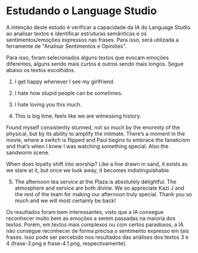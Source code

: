 # Estudando o Language Studio

A intenção deste estudo é verificar a capacidade da IA do Language Studio ao analisar textos e identificar estruturas semânticas e os sentimentos/emoções expressos nas frases. Para isso, será utilizada a ferramente de "Analisar Sentimentos e Opiniões".

Para isso, foram selecionados alguns textos que evocam emoções diferentes, alguns sendo mais curtos e outros sendo mais longos. Segue abaixo os textos escolhidos. 

1) I get happy whenever I see my girlfriend.


2) I hate how stupid people can be sometimes.


3) I hate loving you this much.


4) This is big time, feels like we are witnessing history.

Found myself consistently stunned, not so much by the enormity of the physical, but by its ability to amplify the intimate. There’s a moment in the movie, where a switch is flipped and Paul begins to embrace the fanaticism and that’s when I knew I was watching something special. Also the sandworm scene.

When does loyalty shift into worship? Like a line drawn in sand, it exists as we stare at it, but once we look away, it becomes indistinguishable. 


5) The afternoon tea service at the Plaza is absolutely delightful. The atmosphere and service are both divine. We so appreciate Kazi J and the rest of the team for making our afternoon truly special. Thank you so much and we will most certainly be back!


Os resultados foram bem interessantes, visto que a IA consegue reconhecer muito bem as emoções a serem passadas na maioria dos textos. Porém, em textos mais complexos ou com certos paradoxos, a IA não consegue reconhecer de forma precisa o sentimento expresso em tais frases. Isso pode ser percebido nos resultados das análises dos textos 3 e 4 (frase-3.png e frase-4.1.png, respectivamente).
